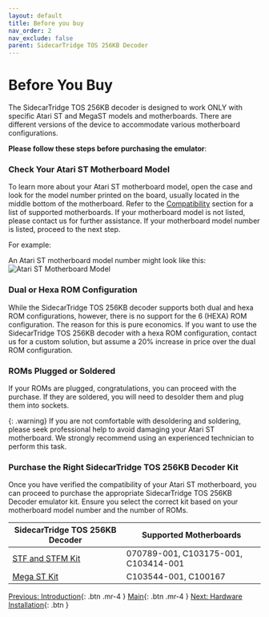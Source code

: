 ```yaml
---
layout: default
title: Before you buy
nav_order: 2
nav_exclude: false
parent: SidecarTridge TOS 256KB Decoder
---
```


# Before You Buy

The SidecarTridge TOS 256KB decoder is designed to work ONLY with specific Atari ST and MegaST models and motherboards. There are different versions of the device to accommodate various motherboard configurations. 

**Please follow these steps before purchasing the emulator**:

### Check Your Atari ST Motherboard Model

To learn more about your Atari ST motherboard model, open the case and look for the model number printed on the board, usually located in the middle bottom of the motherboard. Refer to the [Compatibility](/sidecartridge-tos-256kb-decoder/compatibility/) section for a list of supported motherboards. If your motherboard model is not listed, please contact us for further assistance. If your motherboard model number is listed, proceed to the next step.

For example:

An Atari ST motherboard model number might look like this:
![Atari ST Motherboard Model](/sidecartridge-tos-256kb-decoder/assets/images/sidecartridge-st2-motherboard.png)

### Dual or Hexa ROM Configuration

While the SidecarTridge TOS 256KB decoder supports both dual and hexa ROM configurations, however, there is no support for the 6 (HEXA) ROM configuration. The reason for this is pure economics. If you want to use the SidecarTridge TOS 256KB decoder with a hexa ROM configuration, contact us for a custom solution, but assume a 20% increase in price over the dual ROM configuration.

### ROMs Plugged or Soldered

If your ROMs are plugged, congratulations, you can proceed with the purchase. If they are soldered, you will need to desolder them and plug them into sockets. 

{: .warning}
If you are not comfortable with desoldering and soldering, please seek professional help to avoid damaging your Atari ST motherboard. We strongly recommend using an experienced technician to perform this task.

### Purchase the Right SidecarTridge TOS 256KB Decoder Kit

Once you have verified the compatibility of your Atari ST motherboard, you can proceed to purchase the appropriate SidecarTridge TOS 256KB Decoder emulator kit. Ensure you select the correct kit based on your motherboard model number and the number of ROMs.


| SidecarTridge TOS 256KB Decoder | Supported Motherboards           |
|--------------------------------|----------------------------------|
| [STF and STFM Kit](https://store.sidecartridge.com/products/sidecartridge%C2%AE-tos-emulator-for-atari-st-e-and-megast-ste)           | 070789-001, C103175-001, C103414-001 |
| [Mega ST Kit](https://store.sidecartridge.com/products/sidecartridge%C2%AE-tos-emulator-for-atari-st-e-and-megast-ste)               | C103544-001, C100167                         |


[Previous: Introduction](/sidecartridge-tos-256kb-decoder/introduction/){: .btn .mr-4 }
[Main](/sidecartridge-tos-256kb-decoder/){: .btn .mr-4 }
[Next: Hardware Installation](/sidecartridge-tos-256kb-decoder/hardware-installation/){: .btn }
